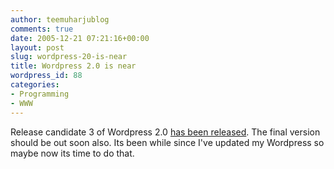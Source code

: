 ```yaml
---
author: teemuharjublog
comments: true
date: 2005-12-21 07:21:16+00:00
layout: post
slug: wordpress-20-is-near
title: Wordpress 2.0 is near
wordpress_id: 88
categories:
- Programming
- WWW
---
```


Release candidate 3 of Wordpress 2.0 [has been released](http://wordpress.org/development/2005/12/wordpress-20-release-candidate/). The final version should be out soon also. Its been while since I've updated my Wordpress so maybe now its time to do that.
